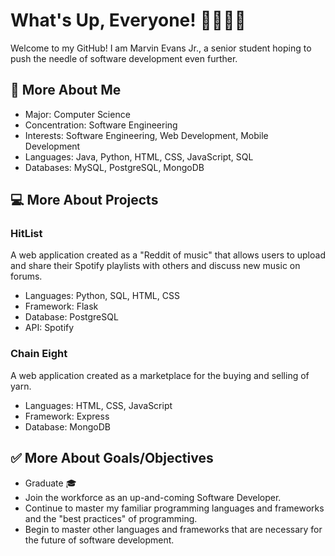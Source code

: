 # What's Up, Everyone! 🤜🏾🤛🏾

Welcome to my GitHub! I am Marvin Evans Jr., a senior student hoping to push the needle of software development even further. 

## 🧐 More About Me

- Major: Computer Science
- Concentration: Software Engineering
- Interests: Software Engineering, Web Development, Mobile Development
- Languages: Java, Python, HTML, CSS, JavaScript, SQL
- Databases: MySQL, PostgreSQL, MongoDB

## 💻 More About Projects

### HitList

A web application created as a "Reddit of music" that allows users to upload and share their Spotify playlists with others and discuss new music on forums. 
- Languages: Python, SQL, HTML, CSS
- Framework: Flask
- Database: PostgreSQL
- API: Spotify

### Chain Eight

A web application created as a marketplace for the buying and selling of yarn. 
- Languages: HTML, CSS, JavaScript
- Framework: Express
- Database: MongoDB

## ✅ More About Goals/Objectives
- Graduate 🎓
- Join the workforce as an up-and-coming Software Developer.
- Continue to master my familiar programming languages and frameworks and the "best practices" of programming.
- Begin to master other languages and frameworks that are necessary for the future of software development.


<!--
**VinnyVin007/VinnyVin007** is a ✨ _special_ ✨ repository because its `README.md` (this file) appears on your GitHub profile.

Here are some ideas to get you started:

- 🔭 I’m currently working on ...
- 🌱 I’m currently learning ...
- 👯 I’m looking to collaborate on ...
- 🤔 I’m looking for help with ...
- 💬 Ask me about ...
- 📫 How to reach me: ...
- 😄 Pronouns: ...
- ⚡ Fun fact: ...
-->
